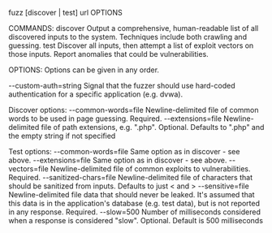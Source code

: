 fuzz [discover | test] url OPTIONS

COMMANDS:
  discover  Output a comprehensive, human-readable list of all discovered inputs to the system. Techniques include both crawling and guessing.
  test      Discover all inputs, then attempt a list of exploit vectors on those inputs. Report anomalies that could be vulnerabilities.

OPTIONS:
	Options can be given in any order.

  --custom-auth=string     Signal that the fuzzer should use hard-coded authentication for a specific application (e.g. dvwa).

  Discover options:
    --common-words=file    Newline-delimited file of common words to be used in page guessing. Required.
    --extensions=file      Newline-delimited file of path extensions, e.g. ".php". Optional. Defaults to ".php" and the empty string if not specified

  Test options:
    --common-words=file    Same option as in discover - see above.
    --extensions=file      Same option as in discover - see above.
    --vectors=file         Newline-delimited file of common exploits to vulnerabilities. Required.
    --sanitized-chars=file Newline-delimited file of characters that should be sanitized from inputs. Defaults to just < and >
    --sensitive=file       Newline-delimited file data that should never be leaked. It's assumed that this data is in the application's database (e.g. test data), but is not reported in any response. Required.
    --slow=500             Number of milliseconds considered when a response is considered "slow". Optional. Default is 500 milliseconds